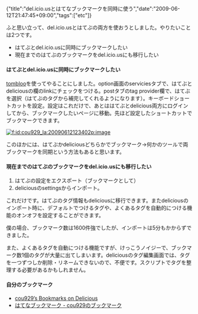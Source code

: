 {"title":"del.icio.usとはてなブックマークを同時に使う","date":"2009-06-12T21:47:45+09:00","tags":["etc"]}

<!-- DATE: 2009-06-12T12:47:45+00:00 -->
<!-- OLDURL: http://d.hatena.ne.jp/cou929_la/20090612/ -->


<div class="section">
<p>ふと思い立って、del.icio.usとはてぶの両方を使おうとしました。やりたいことは2つです。</p>

<ul>
<li> はてぶとdel.icio.usに同時にブックマークしたい</li>
<li> 現在までのはてぶのブックマークをdel.icio.usにも移行したい</li>
</ul>
<h4>はてぶとdel.icio.usに同時にブックマークしたい</h4>
<p><a href="http://wiki.github.com/to/tombloo" target="_blank">tombloo</a>を使ってやることにしました。option画面のserviciesタブで、はてぶとdeliciousの欄のlinkにチェックをつける。postタブのtag provider欄で、はてぶを選択（はてぶのタグから補完してくれるようになります）。キーボードショートカットを設定。設定はこれだけで、あとははてぶとdelicious両方にログインしてから、ブックマークしたいページに移動。先ほど設定したショートカットでブックマークできます。</p>
<p><a href="http://f.hatena.ne.jp/cou929_la/20090612123402" class="hatena-fotolife" target="_blank"><img src="http://cdn-ak.f.st-hatena.com/images/fotolife/c/cou929_la/20090612/20090612123402.png" alt="f:id:cou929_la:20090612123402p:image" title="f:id:cou929_la:20090612123402p:image" class="hatena-fotolife"></a></p>
<p>このほかには、はてぶかdeliciousどちらかでブックマーク->何かのツールで両ブックマークを同期という方法もあると思います。</p>
<h4>現在までのはてぶのブックマークをdel.icio.usにも移行したい</h4>

<ol>
<li>はてぶの設定をエクスポート（ブックマークとして）</li>
<li>deliciousのsettingsからインポート。</li>
</ol>
<p>これだけです。はてぶのタグ情報もdeliciousに移行できます。またdeliciousのインポート時に、デフォルトでつけるタグや、よくあるタグを自動的につける機能のオンオフを設定することができます。</p>
<p>僕の場合、ブックマーク数は1600件強でしたが、インポートは5分もかからずできました。</p>
<p>また、よくあるタグを自動につける機能ですが、けっこうノイジーで、ブックマーク数1個のタグが大量に出てしまいます。deliciousのタグ編集画面では、タグを一つずつしか削除・リネームできないので、不便です。スクリプトでタグを整理する必要があるかもしれません。</p>
<h4>自分のブックマーク</h4>

<ul>
<li><a href="http://delicious.com/cou929" target="_blank">cou929’s Bookmarks on Delicious</a></li>
<li><a href="http://b.hatena.ne.jp/cou929/" target="_blank">はてなブックマーク - cou929のブックマーク</a></li>
</ul>
</div>






